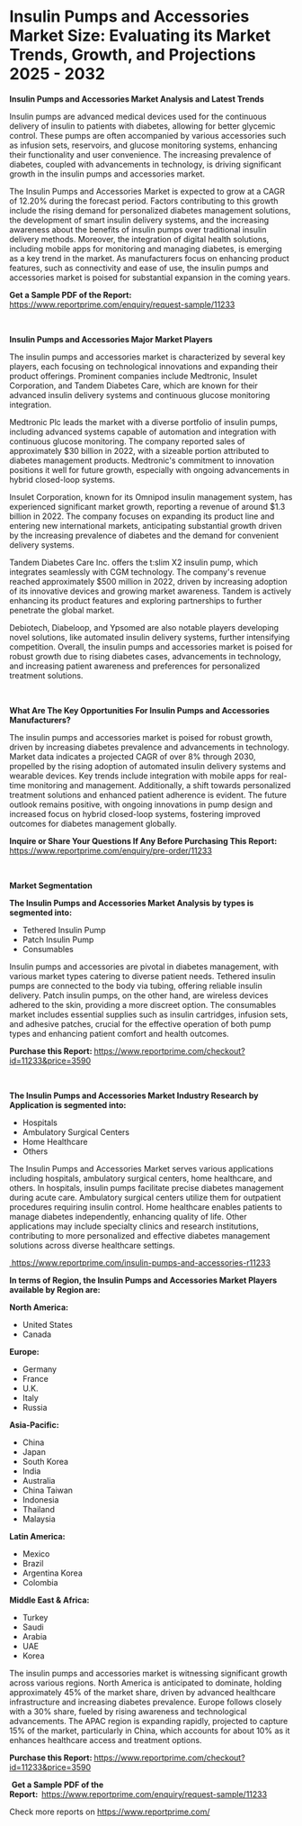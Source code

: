 <p><h1>Insulin Pumps and Accessories Market Size: Evaluating its Market Trends, Growth, and Projections 2025 - 2032</h1></p><p><strong>Insulin Pumps and Accessories Market Analysis and Latest Trends</strong></p>
<p><p>Insulin pumps are advanced medical devices used for the continuous delivery of insulin to patients with diabetes, allowing for better glycemic control. These pumps are often accompanied by various accessories such as infusion sets, reservoirs, and glucose monitoring systems, enhancing their functionality and user convenience. The increasing prevalence of diabetes, coupled with advancements in technology, is driving significant growth in the insulin pumps and accessories market.</p><p>The Insulin Pumps and Accessories Market is expected to grow at a CAGR of 12.20% during the forecast period. Factors contributing to this growth include the rising demand for personalized diabetes management solutions, the development of smart insulin delivery systems, and the increasing awareness about the benefits of insulin pumps over traditional insulin delivery methods. Moreover, the integration of digital health solutions, including mobile apps for monitoring and managing diabetes, is emerging as a key trend in the market. As manufacturers focus on enhancing product features, such as connectivity and ease of use, the insulin pumps and accessories market is poised for substantial expansion in the coming years.</p></p>
<p><strong>Get a Sample PDF of the Report:&nbsp;</strong> <a href="https://www.reportprime.com/enquiry/request-sample/11233?utm_campaign=2988&utm_medium=2&utm_source=Github&utm_content=ia&utm_term=20032025&utm_id=insulin-pumps-and-accessories">https://www.reportprime.com/enquiry/request-sample/11233</a></p>
<p>&nbsp;</p>
<p><strong>Insulin Pumps and Accessories Major Market Players</strong></p>
<p><p>The insulin pumps and accessories market is characterized by several key players, each focusing on technological innovations and expanding their product offerings. Prominent companies include Medtronic, Insulet Corporation, and Tandem Diabetes Care, which are known for their advanced insulin delivery systems and continuous glucose monitoring integration.</p><p>Medtronic Plc leads the market with a diverse portfolio of insulin pumps, including advanced systems capable of automation and integration with continuous glucose monitoring. The company reported sales of approximately $30 billion in 2022, with a sizeable portion attributed to diabetes management products. Medtronic's commitment to innovation positions it well for future growth, especially with ongoing advancements in hybrid closed-loop systems.</p><p>Insulet Corporation, known for its Omnipod insulin management system, has experienced significant market growth, reporting a revenue of around $1.3 billion in 2022. The company focuses on expanding its product line and entering new international markets, anticipating substantial growth driven by the increasing prevalence of diabetes and the demand for convenient delivery systems.</p><p>Tandem Diabetes Care Inc. offers the t:slim X2 insulin pump, which integrates seamlessly with CGM technology. The company's revenue reached approximately $500 million in 2022, driven by increasing adoption of its innovative devices and growing market awareness. Tandem is actively enhancing its product features and exploring partnerships to further penetrate the global market.</p><p>Debiotech, Diabeloop, and Ypsomed are also notable players developing novel solutions, like automated insulin delivery systems, further intensifying competition. Overall, the insulin pumps and accessories market is poised for robust growth due to rising diabetes cases, advancements in technology, and increasing patient awareness and preferences for personalized treatment solutions.</p></p>
<p>&nbsp;</p>
<p><strong>What Are The Key Opportunities For Insulin Pumps and Accessories Manufacturers?</strong></p>
<p><p>The insulin pumps and accessories market is poised for robust growth, driven by increasing diabetes prevalence and advancements in technology. Market data indicates a projected CAGR of over 8% through 2030, propelled by the rising adoption of automated insulin delivery systems and wearable devices. Key trends include integration with mobile apps for real-time monitoring and management. Additionally, a shift towards personalized treatment solutions and enhanced patient adherence is evident. The future outlook remains positive, with ongoing innovations in pump design and increased focus on hybrid closed-loop systems, fostering improved outcomes for diabetes management globally.</p></p>
<p><strong>Inquire or Share Your Questions If Any Before Purchasing This Report:</strong> <a href="https://www.reportprime.com/enquiry/pre-order/11233?utm_campaign=2988&utm_medium=2&utm_source=Github&utm_content=ia&utm_term=20032025&utm_id=insulin-pumps-and-accessories">https://www.reportprime.com/enquiry/pre-order/11233</a></p>
<p>&nbsp;</p>
<p><strong>Market Segmentation</strong></p>
<p><strong>The Insulin Pumps and Accessories Market Analysis by types is segmented into:</strong></p>
<p><ul><li>Tethered Insulin Pump</li><li>Patch Insulin Pump</li><li>Consumables</li></ul></p>
<p><p>Insulin pumps and accessories are pivotal in diabetes management, with various market types catering to diverse patient needs. Tethered insulin pumps are connected to the body via tubing, offering reliable insulin delivery. Patch insulin pumps, on the other hand, are wireless devices adhered to the skin, providing a more discreet option. The consumables market includes essential supplies such as insulin cartridges, infusion sets, and adhesive patches, crucial for the effective operation of both pump types and enhancing patient comfort and health outcomes.</p></p>
<p><strong>Purchase this Report:&nbsp;</strong><a href="https://www.reportprime.com/checkout?id=11233&price=3590&utm_campaign=2988&utm_medium=2&utm_source=Github&utm_content=ia&utm_term=20032025&utm_id=insulin-pumps-and-accessories">https://www.reportprime.com/checkout?id=11233&price=3590</a></p>
<p>&nbsp;</p>
<p><strong>The Insulin Pumps and Accessories Market Industry Research by Application is segmented into:</strong></p>
<p><ul><li>Hospitals</li><li>Ambulatory Surgical Centers</li><li>Home Healthcare</li><li>Others</li></ul></p>
<p><p>The Insulin Pumps and Accessories Market serves various applications including hospitals, ambulatory surgical centers, home healthcare, and others. In hospitals, insulin pumps facilitate precise diabetes management during acute care. Ambulatory surgical centers utilize them for outpatient procedures requiring insulin control. Home healthcare enables patients to manage diabetes independently, enhancing quality of life. Other applications may include specialty clinics and research institutions, contributing to more personalized and effective diabetes management solutions across diverse healthcare settings.</p></p>
<p><a href="https://www.reportprime.com/insulin-pumps-and-accessories-r11233?utm_campaign=2988&utm_medium=2&utm_source=Github&utm_content=ia&utm_term=20032025&utm_id=insulin-pumps-and-accessories">&nbsp;https://www.reportprime.com/insulin-pumps-and-accessories-r11233</a></p>
<p><strong>In terms of Region, the Insulin Pumps and Accessories Market Players available by Region are:</strong></p>
<p>
    <p> <strong> North America: </strong>
        <ul>
            <li>United States</li>
            <li>Canada</li>
        </ul>
        </p> 
    <p> <strong> Europe: </strong>
        <ul>
            <li>Germany</li>
            <li>France</li>
            <li>U.K.</li>
            <li>Italy</li>
            <li>Russia</li>
        </ul>
        </p> 
    <p> <strong> Asia-Pacific: </strong>
        <ul>
            <li>China</li>
            <li>Japan</li>
            <li>South Korea</li>
            <li>India</li>
            <li>Australia</li>
            <li>China Taiwan</li>
            <li>Indonesia</li>
            <li>Thailand</li>
            <li>Malaysia</li>
        </ul>
        </p> 
    <p> <strong> Latin America: </strong>
        <ul>
            <li>Mexico</li>
            <li>Brazil</li>
            <li>Argentina Korea</li>
            <li>Colombia</li>
        </ul>
        </p> 
    <p> <strong> Middle East & Africa: </strong>
        <ul>
            <li>Turkey</li>
            <li>Saudi</li>
            <li>Arabia</li>
            <li>UAE</li>
            <li>Korea</li>
        </ul>
    </p>
    </p>
<p><p>The insulin pumps and accessories market is witnessing significant growth across various regions. North America is anticipated to dominate, holding approximately 45% of the market share, driven by advanced healthcare infrastructure and increasing diabetes prevalence. Europe follows closely with a 30% share, fueled by rising awareness and technological advancements. The APAC region is expanding rapidly, projected to capture 15% of the market, particularly in China, which accounts for about 10% as it enhances healthcare access and treatment options.</p></p>
<p><strong>Purchase this Report: </strong><a href="https://www.reportprime.com/checkout?id=11233&price=3590&utm_campaign=2988&utm_medium=2&utm_source=Github&utm_content=ia&utm_term=20032025&utm_id=insulin-pumps-and-accessories">https://www.reportprime.com/checkout?id=11233&price=3590</a></p>
<p>&nbsp;<strong>Get a Sample PDF of the Report:&nbsp;&nbsp;</strong><a href="https://www.reportprime.com/enquiry/request-sample/11233?utm_campaign=2988&utm_medium=2&utm_source=Github&utm_content=ia&utm_term=20032025&utm_id=insulin-pumps-and-accessories">https://www.reportprime.com/enquiry/request-sample/11233</a></p>
<p><strong></strong></p>
<p>Check more reports on <a href="https://www.reportprime.com/?utm_campaign=2988&utm_medium=2&utm_source=Github&utm_content=ia&utm_term=20032025&utm_id=insulin-pumps-and-accessories">https://www.reportprime.com/</a></p>